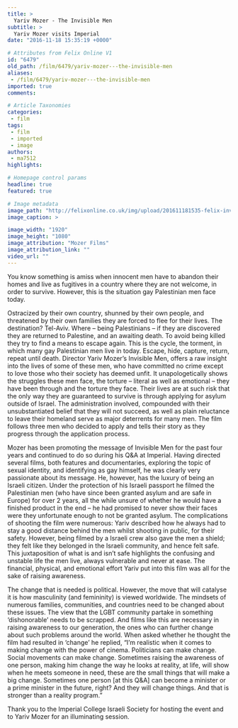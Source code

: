 ```yaml
---
title: >
  Yariv Mozer - The Invisible Men
subtitle: >
  Yariv Mozer visits Imperial
date: "2016-11-18 15:35:19 +0000"

# Attributes from Felix Online V1
id: "6479"
old_path: /film/6479/yariv-mozer---the-invisible-men
aliases:
 - /film/6479/yariv-mozer---the-invisible-men
imported: true
comments:

# Article Taxonomies
categories:
 - film
tags:
 - film
 - imported
 - image
authors:
 - ma7512
highlights:

# Homepage control params
headline: true
featured: true

# Image metadata
image_path: "http://felixonline.co.uk/img/upload/201611181535-felix-invisible-men-1.jpg"
image_caption: >

image_width: "1920"
image_height: "1080"
image_attribution: "Mozer Films"
image_attribution_link: ""
video_url: ""
---
```


You know something is amiss when innocent men have to abandon their homes and live as fugitives in a country where they are not welcome, in order to survive. However, this is the situation gay Palestinian men face today.

Ostracized by their own country, shunned by their own people, and threatened by their own families they are forced to flee for their lives. The destination? Tel-Aviv. Where – being Palestinians – if they are discovered they are returned to Palestine, and an awaiting death. To avoid being killed they try to find a means to escape again. This is the cycle, the torment, in which many gay Palestinian men live in today. Escape, hide, capture, return, repeat until death.
Director Yariv Mozer’s Invisible Men, offers a raw insight into the lives of some of these men, who have committed no crime except to love those who their society has deemed unfit. It unapologetically shows the struggles these men face, the torture – literal as well as emotional – they have been through and the torture they face. Their lives are at such risk that the only way they are guaranteed to survive is through applying for asylum outside of Israel. The administration involved, compounded with their unsubstantiated belief that they will not succeed, as well as plain reluctance to leave their homeland serve as major deterrents for many men. The film follows three men who decided to apply and tells their story as they progress through the application process.

Mozer has been promoting the message of Invisible Men for the past four years and continued to do so during his Q&amp;A at Imperial. Having directed several films, both features and documentaries, exploring the topic of sexual identity, and identifying as gay himself, he was clearly very passionate about its message. He, however, has the luxury of being an Israeli citizen. Under the protection of his Israeli passport he filmed the Palestinian men (who have since been granted asylum and are safe in Europe) for over 2 years, all the while unsure of whether he would have a finished product in the end – he had promised to never show their faces were they unfortunate enough to not be granted asylum. The complications of shooting the film were numerous: Yariv described how he always had to stay a good distance behind the men whilst shooting in public, for their safety. However, being filmed by a Israeli crew also gave the men a shield; they felt like they belonged in the Israeli community, and hence felt safe. This juxtaposition of what is and isn’t safe highlights the confusing and unstable life the men live, always vulnerable and never at ease. The financial, physical, and emotional effort Yariv put into this film was all for the sake of raising awareness.

The change that is needed is political. However, the move that will catalyse it is how masculinity (and femininity) is viewed worldwide. The mindsets of numerous families, communities, and countries need to be changed about these issues. The view that the LGBT community partake in something ‘dishonorable’ needs to be scrapped. And films like this are necessary in raising awareness to our generation, the ones who can further change about such problems around the world. When asked whether he thought the film had resulted in ‘change’ he replied, “I’m realistic when it comes to making change with the power of cinema. Politicians can make change. Social movements can make change. Sometimes raising the awareness of one person, making him change the way he looks at reality, at life, will show when he meets someone in need, these are the small things that will make a big change. Sometimes one person [at this Q&amp;A] can become a minister or a prime minister in the future, right? And they will change things. And that is stronger than a reality program.”

Thank you to the Imperial College Israeli Society for hosting the event and to Yariv Mozer for an illuminating session.
